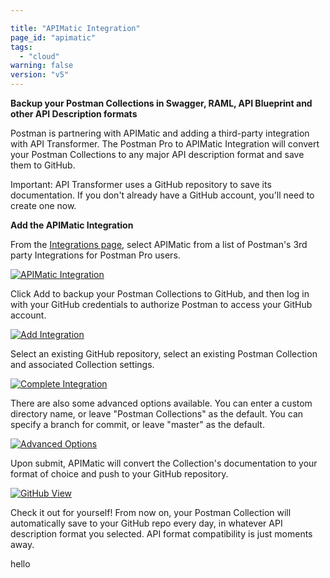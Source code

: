 ```yaml
---

title: "APIMatic Integration"
page_id: "apimatic"
tags: 
  - "cloud"
warning: false
version: "v5"
---
```


**Backup your Postman Collections in Swagger, RAML, API Blueprint and other API Description formats**

Postman is partnering with APIMatic and adding a third-party integration with API Transformer.  The Postman Pro to APIMatic Integration will convert your Postman Collections to any major API description format and save them to GitHub.  

Important: API Transformer uses a GitHub repository to save its documentation.  If you don't already have a GitHub account, you'll need to create one now.

**Add the APIMatic Integration**

From the [Integrations page][0], select APIMatic from a list of Postman's 3rd party Integrations for Postman Pro users.

[![APIMatic Integration](https://s3.amazonaws.com/postman-static-getpostman-com/postman-docs/apimatic_directory.png)][1]

Click Add to backup your Postman Collections to GitHub, and then log in with your GitHub credentials to authorize Postman to access your GitHub account.

[![Add Integration](https://s3.amazonaws.com/postman-static-getpostman-com/postman-docs/apimatic_add.png)][2]

Select an existing GitHub repository, select an existing Postman Collection and associated Collection settings.

[![Complete Integration](https://s3.amazonaws.com/postman-static-getpostman-com/postman-docs/apimatic_complete.png)][3]

There are also some advanced options available.  You can enter a custom directory name, or leave "Postman Collections" as the default. You can specify a branch for commit, or leave "master" as the default.

[![Advanced Options](https://s3.amazonaws.com/postman-static-getpostman-com/postman-docs/advanced_apimatic.png)][4]

Upon submit, APIMatic will convert the Collection's documentation to your format of choice and push to your GitHub repository.  

[![GitHub View](https://s3.amazonaws.com/postman-static-getpostman-com/postman-docs/apimatic_github.jpg)][5]

Check it out for yourself!  From now on, your Postman Collection will automatically save to your GitHub repo every day, in whatever API description format you selected.  API format compatibility is just moments away.

hello

[0]: https://app.getpostman.com/dashboard/integrations
[1]: https://s3.amazonaws.com/postman-static-getpostman-com/postman-docs/apimatic_directory.png
[2]: https://s3.amazonaws.com/postman-static-getpostman-com/postman-docs/apimatic_add.png
[3]: https://s3.amazonaws.com/postman-static-getpostman-com/postman-docs/apimatic_complete.png
[4]: https://s3.amazonaws.com/postman-static-getpostman-com/postman-docs/advanced_apimatic.png
[5]: https://s3.amazonaws.com/postman-static-getpostman-com/postman-docs/apimatic_github.jpg
